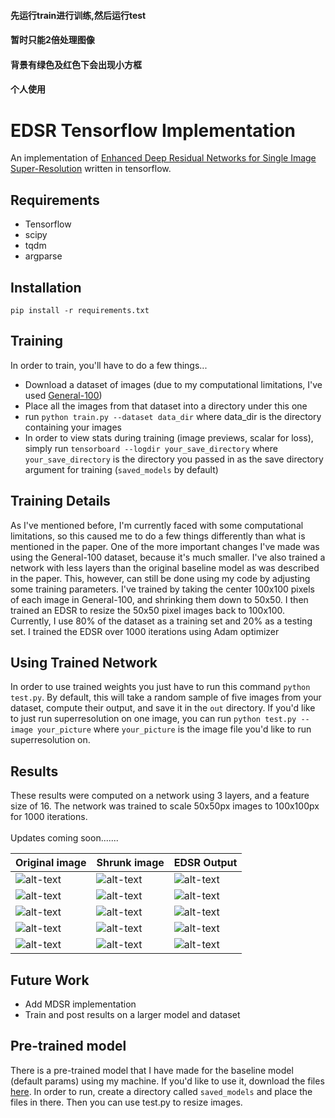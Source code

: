#### 先运行train进行训练,然后运行test
#### 暂时只能2倍处理图像
#### 背景有绿色及红色下会出现小方框
#### 个人使用

# EDSR Tensorflow Implementation
An implementation of [Enhanced Deep Residual Networks for Single Image Super-Resolution](https://arxiv.org/pdf/1707.02921.pdf) written in tensorflow.

## Requirements
 - Tensorflow
 - scipy
 - tqdm
 - argparse

## Installation
 `pip install -r requirements.txt`

## Training
In order to train, you'll have to do a few things...
 - Download a dataset of images (due to my computational limitations, I've used [General-100](https://drive.google.com/file/d/0B7tU5Pj1dfCMVVdJelZqV0prWnM/view?usp=drive_web))
 - Place all the images from that dataset into a directory under this one
 - run `python train.py --dataset data_dir` where data_dir is the directory containing your images
 - In order to view stats during training (image previews, scalar for loss), simply run `tensorboard --logdir your_save_directory` where `your_save_directory`
 is the directory you passed in as the save directory argument for training (`saved_models` by default)

## Training Details
As I've mentioned before, I'm currently faced with some computational limitations, so this
caused me to do a few things differently than what is mentioned in the paper. One of the
more important changes I've made was using the General-100 dataset, because it's much smaller.
I've also trained a network with less layers than the original baseline model as was described 
in the paper. This, however, can still be done using my code by adjusting some training parameters.
I've trained by taking the center 100x100 pixels of each image in General-100, and shrinking them down to 50x50.
I then trained an EDSR to resize the 50x50 pixel images back to 100x100. Currently, I use 80% of the
dataset as a training set and 20% as a testing set. I trained the EDSR over 1000 iterations using Adam optimizer

## Using Trained Network
In order to use trained weights you just have to run this command `python test.py`. By default, this will take a random sample of
five images from your dataset, compute their output, and save it in the `out` directory. If you'd like to just run superresolution on
one image, you can run `python test.py --image your_picture` where `your_picture` is the image file you'd like to run superresolution on.

## Results
These results were computed on a network using 3 layers, and a feature size of 16. The
network was trained to scale 50x50px images to 100x100px for 1000 iterations. <br />
<br />
Updates coming soon.......
<br />


| Original image | Shrunk image | EDSR Output |
| -------------- | ------------ | ----------- |
| ![alt-text](https://github.com/jmiller656/EDSR-Tensorflow/blob/master/results/correct0.png "Original")          | ![alt-text](https://github.com/jmiller656/EDSR-Tensorflow/blob/master/results/input0.png "input")         | ![alt-text](https://github.com/jmiller656/EDSR-Tensorflow/blob/master/results/output0.png "shrunk")        |
| ![alt-text](https://github.com/jmiller656/EDSR-Tensorflow/blob/master/results/correct1.png "Original")          | ![alt-text](https://github.com/jmiller656/EDSR-Tensorflow/blob/master/results/input1.png "input")         | ![alt-text](https://github.com/jmiller656/EDSR-Tensorflow/blob/master/results/output1.png "shrunk")        |
| ![alt-text](https://github.com/jmiller656/EDSR-Tensorflow/blob/master/results/correct2.png "Original")          | ![alt-text](https://github.com/jmiller656/EDSR-Tensorflow/blob/master/results/input2.png "input")         | ![alt-text](https://github.com/jmiller656/EDSR-Tensorflow/blob/master/results/output2.png "shrunk")        |
| ![alt-text](https://github.com/jmiller656/EDSR-Tensorflow/blob/master/results/correct3.png "Original")          | ![alt-text](https://github.com/jmiller656/EDSR-Tensorflow/blob/master/results/input3.png "input")         | ![alt-text](https://github.com/jmiller656/EDSR-Tensorflow/blob/master/results/output3.png "shrunk")        |
| ![alt-text](https://github.com/jmiller656/EDSR-Tensorflow/blob/master/results/correct4.png "Original")          | ![alt-text](https://github.com/jmiller656/EDSR-Tensorflow/blob/master/results/input4.png "input")         | ![alt-text](https://github.com/jmiller656/EDSR-Tensorflow/blob/master/results/output4.png "shrunk")        |

## Future Work
- Add MDSR implementation
- Train and post results on a larger model and dataset

## Pre-trained model
There is a pre-trained model that I have made for the baseline model (default params) using my machine. If you'd like to use it, download the files [here](https://drive.google.com/drive/folders/1KaotYQZb842OGHPujsijNgwdEKQo6oF9?usp=sharing). In order to run, create a directory called `saved_models` and place the files in there. Then you can use test.py to resize images.

